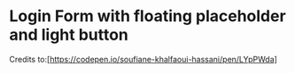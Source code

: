 # Login Form with floating placeholder and light button

Credits to:[https://codepen.io/soufiane-khalfaoui-hassani/pen/LYpPWda]

